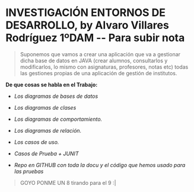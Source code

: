 # **INVESTIGACIÓN ENTORNOS DE DESARROLLO**, by Alvaro Villares Rodríguez 1ºDAM -- Para subir nota

>Suponemos que vamos a crear una aplicación que va a gestionar dicha base de datos en JAVA (crear alumnos, consultarlos y modificarlos, lo mismo con asignaturas, profesores, notas etc) todas las gestiones propias de una aplicación de gestión de institutos.

**De que cosas se habla en el Trabajo:**

* _Los diagramas de bases de datos_

* _Los diagramas de clases_

* _Los diagramas de comportamiento._

* _Los diagramas de relación._

* _Los casos de uso._

* _Casos de Prueba + JUNIT_

* _Repo en GITHUB con toda la docu y el código que hemos usado para las pruebas_






>GOYO PONME UN 8 tirando para el 9 :|